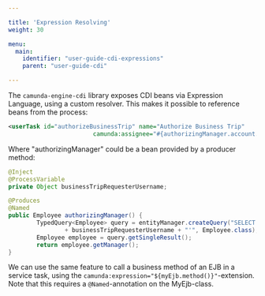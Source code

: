 ```yaml
---

title: 'Expression Resolving'
weight: 30

menu:
  main:
    identifier: "user-guide-cdi-expressions"
    parent: "user-guide-cdi"

---
```


The `camunda-engine-cdi` library exposes CDI beans via Expression Language, using a custom resolver. This makes it possible to reference beans from the process:

```xml
<userTask id="authorizeBusinessTrip" name="Authorize Business Trip"
                        camunda:assignee="#{authorizingManager.account.username}" />
```

Where "authorizingManager" could be a bean provided by a producer method:

```java
@Inject
@ProcessVariable
private Object businessTripRequesterUsername;

@Produces
@Named
public Employee authorizingManager() {
        TypedQuery<Employee> query = entityManager.createQuery("SELECT e FROM Employee e WHERE e.account.username='"
                + businessTripRequesterUsername + "'", Employee.class);
        Employee employee = query.getSingleResult();
        return employee.getManager();
}
```

We can use the same feature to call a business method of an EJB in a service task, using the `camunda:expression="${myEjb.method()}"`-extension.
Note that this requires a `@Named`-annotation on the MyEjb-class.
